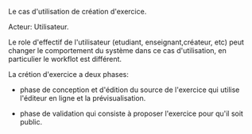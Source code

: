 
Le cas d'utilisation de création d'exercice.

Acteur: Utilisateur.

Le role d'effectif de l'utilisateur (etudiant, enseignant,créateur, etc) peut changer le comportement du système dans ce cas d'utilisation, en particulier le workflot est différent.


La crétion d'exercice a deux phases:
- phase de conception et d'édition du source de l'exercice qui utilise l'éditeur en ligne et la prévisualisation.

- phase de validation qui consiste à proposer l'exercice pour qu'il soit public.


